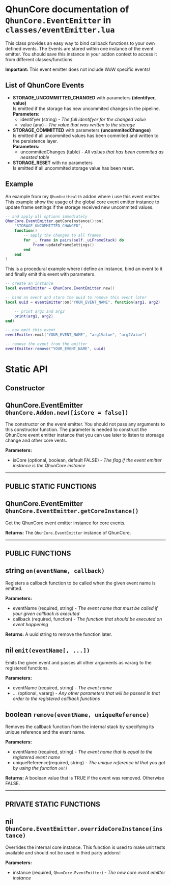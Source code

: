 # QhunCore documentation of `QhunCore.EventEmitter` in `classes/eventEmitter.lua`

This class provides an easy way to bind callback functions to your own defined events. The Events are stored within one instance of the event emitter. You should save this instance in your addon context to access it from different classes/functions.

**Important:** This event emitter does not include WoW specific events!

## List of QhunCore Events

- **STORAGE_UNCOMMITTED_CHANGED** with parameters **(identifyer, value)**
  <br />
  Is emitted if the storage has new uncommited changes in the pipeline.
  <br />
  **Parameters:**
  - identifyer (string) - *The full identifyer for the changed value*
  - value (any) - *The value that was written to the storage*
- **STORAGE_COMMITTED** with parameters **(uncommitedChanges)**
  <br />
  Is emitted if all uncommited values has been commited and written to the persistence layer.
  <br />
  **Parameters:**
  - uncommitedChanges (table) - *All values that has been commited as neasted table*
- **STORAGE_RESET** with no parameters
  <br />
  Is emitted if all uncommited storage value has been reset.

## Example

An example from my `QhunUnitHealth` addon where i use this event emitter. This example show the usage of the global core event emitter instance to update frame settings if the storage received new uncommited values.

```lua
-- and apply all options immediately
QhunCore.EventEmitter.getCoreInstance():on(
    "STORAGE_UNCOMMITTED_CHANGED",
    function()
        -- apply the changes to all frames
        for _, frame in pairs(self._uiFrameStack) do
            frame:updateFrameSettings()
        end
    end
)
```

This is a procedural example where i define an instance, bind an event to it and finally emit this event with parameters.

```lua
-- create an instance
local eventEmitter = QhunCore.EventEmitter.new()

-- bind an event and store the uuid to remove this event later
local uuid = eventEmitter:on("YOUR_EVENT_NAME", function(arg1, arg2)

    -- print arg1 and arg2
    print(arg1, arg2)
end)

-- now emit this event
eventEmitter:emit("YOUR_EVENT_NAME", "arg1Value", "arg2Value")

-- remove the event from the emitter
eventEmitter:remove("YOUR_EVENT_NAME", uuid)
```

# Static API

## Constructor

## QhunCore.EventEmitter `QhunCore.Addon.new([isCore = false])`

The constructor on the event emitter. You should not pass any arguments to this constructor function. The parameter is needed to construct the QhunCore event emitter instance that you can use later to listen to storeage change and other core vents.

**Parameters:**
- isCore (optional, boolean, default FALSE) - *The flag if the event emitter instance is the QhunCore instance*

---

## PUBLIC STATIC FUNCTIONS

## QhunCore.EventEmitter `QhunCore.EventEmitter.getCoreInstance()`

Get the QhunCore event emitter instance for core events.

**Returns:** The `QhunCore.EventEmitter` instance of QhunCore.

---

## PUBLIC FUNCTIONS

## string `on(eventName, callback)`

Registers a callback function to be called when the given event name is emitted.

**Parameters:**
- eventName (required, string) - *The event name that must be called if your given callback is executed*
- callback (required, function) - *The function that should be executed on event happening*

**Returns:** A uuid string to remove the function later.

## nil `emit(eventName[, ...])`

Emits the given event and passes all other arguments as vararg to the registered functions.

**Parameters:**
- eventName (required, string) - *The event name*
- ... (optional, vararg) - *Any other parameters that will be passed in that order to the registered callback functions*

## boolean `remove(eventName, uniqueReference)`

Removes the callback function from the internal stack by specifying its unique reference and the event name.

**Parameters:**
- eventName (required, string) - *The event name that is equal to the registered event name*
- uniqueReference(required, string) - *The unique reference id that you got by using the function `on()`*

**Returns:** A boolean value that is TRUE if the event was removed. Otherwise FALSE.

---

## PRIVATE STATIC FUNCTIONS

## nil `QhunCore.EventEmitter.overrideCoreInstance(instance)`

Overrides the internal core instance. This function is used to make unit tests available and should not be used in third party addons!

**Parameters:**
- instance (required, `QhunCore.EventEmitter`) - *The new core event emitter instance*